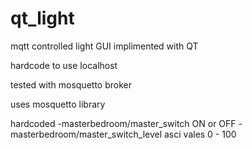 # qt_light
mqtt controlled light GUI implimented with QT

hardcode to use localhost

tested with mosquetto broker

uses mosquetto library

hardcoded 
-masterbedroom/master_switch ON or OFF
-masterbedroom/master_switch_level  asci vales 0 - 100


